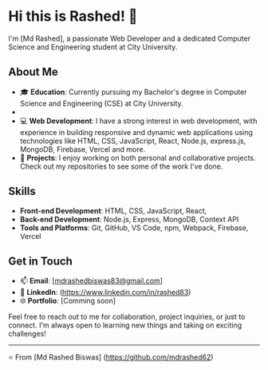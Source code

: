 # Hi this is Rashed! 👋

I'm [Md Rashed], a passionate Web Developer and a dedicated Computer Science and Engineering student at City University.

## About Me
- 🎓 **Education**: Currently pursuing my Bachelor's degree in Computer Science and Engineering (CSE) at City University.
- 
- 💻 **Web Development**: I have a strong interest in web development, with experience in building responsive and dynamic web applications using technologies like HTML, 
                           CSS, JavaScript, React, Node.js, express.js, MongoDB, Firebase, Vercel and more.
- 🚀 **Projects**: I enjoy working on both personal and collaborative projects. Check out my repositories to see some of the work I've done.

## Skills
- **Front-end Development**: HTML, CSS, JavaScript, React,
- **Back-end Development**: Node.js, Express, MongoDB, Context API
- **Tools and Platforms**: Git, GitHub, VS Code, npm, Webpack, Firebase, Vercel

## Get in Touch
- 📫 **Email**: [mdrashedbiswas83@gmail.com]
- 💼 **LinkedIn**: (https://www.linkedin.com/in/rashed83)
- 🌐 **Portfolio**: [Comming soon]

Feel free to reach out to me for collaboration, project inquiries, or just to connect. I'm always open to learning new things and taking on exciting challenges!

---

⭐️ From [Md Rashed Biswas] (https://github.com/mdrashed62)

